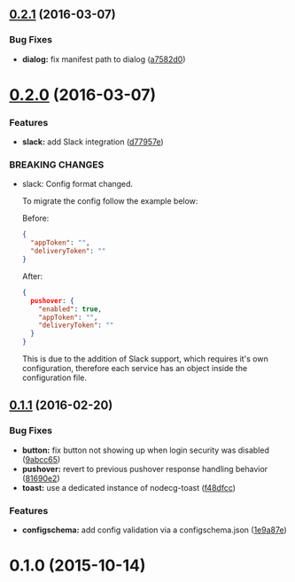 <a name="0.2.1"></a>
## [0.2.1](https://github.com/SupportClass/lfg-omega13/compare/v0.2.0...v0.2.1) (2016-03-07)


### Bug Fixes

* **dialog:** fix manifest path to dialog ([a7582d0](https://github.com/SupportClass/lfg-omega13/commit/a7582d0))



<a name="0.2.0"></a>
# [0.2.0](https://github.com/SupportClass/lfg-omega13/compare/v0.1.1...v0.2.0) (2016-03-07)


### Features

* **slack:** add Slack integration ([d77957e](https://github.com/SupportClass/lfg-omega13/commit/d77957e))


### BREAKING CHANGES

* slack: Config format changed.

	To migrate the config follow the example below:

	Before:
	```json
	{
	  "appToken": "",
	  "deliveryToken": ""
	}
	```

	After:
	```json
	{
	  pushover: {
	    "enabled": true,
	    "appToken": "",
	    "deliveryToken": ""
      }
	}
	```

	This is due to the addition of Slack support, which requires
	it's own configuration, therefore each service has an object
	inside the configuration file.



<a name="0.1.1"></a>
## [0.1.1](https://github.com/SupportClass/lfg-omega13/compare/v0.1.0...v0.1.1) (2016-02-20)


### Bug Fixes

* **button:** fix button not showing up when login security was disabled ([9abcc65](https://github.com/SupportClass/lfg-omega13/commit/9abcc65))
* **pushover:** revert to previous pushover response handling behavior ([81690e2](https://github.com/SupportClass/lfg-omega13/commit/81690e2))
* **toast:** use a dedicated instance of nodecg-toast ([f48dfcc](https://github.com/SupportClass/lfg-omega13/commit/f48dfcc))

### Features

* **configschema:** add config validation via a configschema.json ([1e9a87e](https://github.com/SupportClass/lfg-omega13/commit/1e9a87e))



<a name="0.1.0"></a>
# 0.1.0 (2015-10-14)




